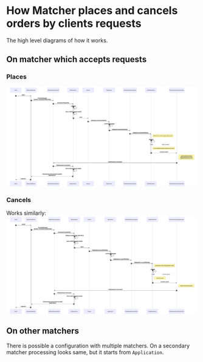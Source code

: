 # How Matcher places and cancels orders by clients requests

The high level diagrams of how it works.

## On matcher which accepts requests

### Places

![How Matcher places orders](./images/places.svg)

### Cancels

Works similarly:
![How Matcher cancels orders](./images/cancels.svg)

## On other matchers

There is possible a configuration with multiple matchers. 
On a secondary matcher processing looks same, but it starts from `Application`.
